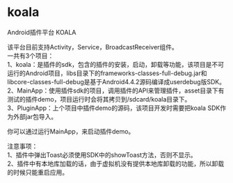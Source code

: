 koala
=====

Android插件平台 KOALA

该平台目前支持Activity，Service，BroadcastReceiver组件。<br>
一共有3个项目：<br>
1、koala：是插件的sdk，包含的插件的安装，启动，卸载等功能，该项目是不可运行的Android项目，libs目录下的frameworks-classes-full-debug.jar和libcore-classes-full-debug是基于Android4.4.2源码编译成userdebug版SDK。<br>
2、MainApp：使用插件sdk的项目，调用插件的API来管理插件，asset目录下有测试的插件demo，项目运行时会将其拷贝到/sdcard/koala目录下。<br>
3、PluginApp：上个项目中插件demo的源码，该项目开发时需要把koala SDK作为外部jar包导入。<br>

你可以通过运行MainApp，来启动插件demo。<br>

注意事项：<br>
1、插件中弹出Toast必须使用SDK中的showToast方法，否则不显示。<br>
2、插件中有本地库加载的话，由于虚拟机没有提供本地库卸载的功能，所以卸载的时候只能重启应用。<br>
